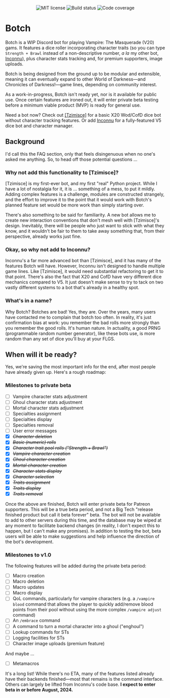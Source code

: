 <p align="center">
	<img src="https://img.shields.io/github/license/tiltowait/botch" alt="MIT license" />
	<img src="https://img.shields.io/github/actions/workflow/status/tiltowait/botch/ci.yml" alt="Build status">
	<img src="https://img.shields.io/codecov/c/github/tiltowait/botch" alt="Code coverage">
</p>

# Botch

Botch is a WIP Discord bot for playing Vampire: The Masquerade (V20) gams. It features a dice roller incorporating character traits (so you can type `Strength + Brawl` instead of a non-descriptive number, *a la* my other bot, [Inconnu](https://github.com/tiltowait/inconnu)), plus character stats tracking and, for premium supporters, image uploads.

Botch is being designed from the ground up to be modular and extensible, meaning it can eventually expand to other World of Darkness—and Chronicles of Darkness!—game lines, depending on community interest.

As a work-in-progress, Botch isn't ready yet, nor is it available for public use. Once certain features are ironed out, it will enter private beta testing before a minimum viable product (MVP) is ready for general use.

Need a bot now? Check out [[Tzimisce]](https://tzimisce.app) for a basic X20 Wod/CofD dice bot without character tracking features. Or add [Inconnu](https://inconnu.app) for a fully-featured V5 dice bot and character manager.

## Background

I'd call this the FAQ section, only that feels disingenuous when no one's asked me anything. So, to head off those potential questions ...

### Why not add this functionality to [Tzimisce]?

[Tzimisce] is my first-ever bot, and my first "real" Python project. While I have a lot of nostalgia for it, it is ... something of a mess, to put it mildly. Adding complex features is a challenge, modules are constructed strangely, and the effort to improve it to the point that it would work with Botch's planned feature set would be more work than simply starting over.

There's also something to be said for familiarity. A new bot allows me to create new interaction conventions that don't mesh well with [Tzimisce]'s design. Inevitably, there will be people who just want to stick with what they know, and it wouldn't be fair to them to take away something that, from their perspective, already works just fine.

### Okay, so why not add to Inconnu?

Inconnu's a far more advanced bot than [Tzimisce], and it has many of the features Botch will have. However, Inconnu isn't designed to handle multiple game lines. Like [Tzimisce], it would need substantial refactoring to get it to that point. There's also the fact that X20 and CofD have very different dice mechanics compared to V5. It just doesn't make sense to try to tack on two vastly different systems to a bot that's already in a healthy spot.

### What's in a name?

Why Botch? Botches are bad! Yes, they are. Over the years, many users have contacted me to complain that botch too often. In reality, it's just confirmation bias at work: you remember the bad rolls more strongly than you remember the good rolls. It's human nature. In actuality, a good PRNG (programmable random number generator), like these bots use, is more random than any set of dice you'll buy at your FLGS.

## When will it be ready?

Yes, we're saving the most important info for the end, after most people have already given up. Here's a rough roadmap:

### Milestones to private beta

- [ ] Vampire character stats adjustment
- [ ] Ghoul character stats adjustment
- [ ] Mortal character stats adjustment
- [ ] Specialties assignment
- [ ] Specialties display
- [ ] Specialties removal
- [ ] User error messages
- [x] ~~*Character deletion*~~
- [x] ~~*Basic (numeric) rolls*~~
- [x] ~~*Character trait pool rolls ("Strength + Brawl")*~~
- [x] ~~*Vampire character creation*~~
- [x] ~~*Ghoul character creation*~~
- [x] ~~*Mortal character creation*~~
- [x] ~~*Character stats display*~~
- [x] ~~*Character selection*~~
- [x] ~~*Traits assignment*~~
- [x] ~~*Traits display*~~
- [x] ~~*Traits removal*~~

Once the above are finished, Botch will enter private beta for Patreon supporters. This will be a true beta period, and not a Big Tech "release finished product but call it beta forever" beta. The bot will not be available to add to other servers during this time, and the database may be wiped at any moment to facilitate backend changes (in reality, I don't expect this to happen, but I can't make any promises). In addition to testing the bot, beta users will be able to make suggestions and help influence the direction of the bot's development.

### Milestones to v1.0

The following features will be added during the private beta period:

- [ ] Macro creation
- [ ] Macro deletion
- [ ] Macro updates
- [ ] Macro display
- [ ] QoL commands, particularly for vampire characters (e.g. a `/vampire blood` command that allows the player to quickly add/remove blood points from their pool without using the more complex `/vampire adjust` command)
- [ ] An `/embrace` command
- [ ] A command to turn a mortal character into a ghoul ("enghoul")
- [ ] Lookup commands for STs
- [ ] Logging facilities for STs
- [ ] Character image uploads (premium feature)

And maybe ...

- [ ] Metamacros

It's a long list! While there's no ETA, many of the features listed already have their backends finished—most that remains is the command interface. Others can largely be lifted from Inconnu's code base. **I expect to enter beta in or before August, 2024.**
